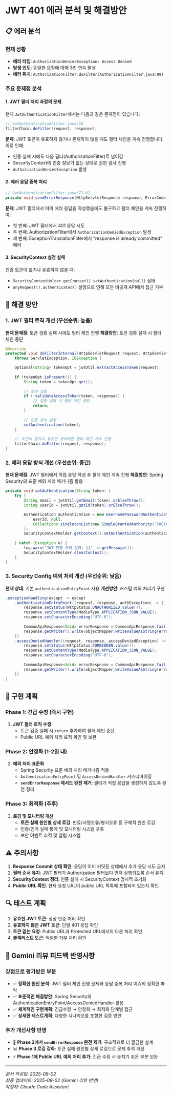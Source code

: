 # JWT 401 에러 분석 및 해결방안

## 📋 에러 분석

### 현재 상황
- **에러 타입**: `AuthorizationDeniedException: Access Denied`
- **발생 빈도**: 동일한 요청에 대해 3번 연속 발생
- **에러 위치**: `AuthorizationFilter.doFilter(AuthorizationFilter.java:99)`

### 주요 문제점 분석

#### 1. JWT 필터 처리 과정의 문제
현재 `JwtAuthenticationFilter`에서는 다음과 같은 문제점이 있습니다:

```java
// JwtAuthenticationFilter.java:58
filterChain.doFilter(request, response);
```

**문제**: JWT 토큰이 유효하지 않거나 존재하지 않을 때도 필터 체인을 계속 진행합니다. 이로 인해:
- 인증 실패 시에도 다음 필터(AuthorizationFilter)로 넘어감
- SecurityContext에 인증 정보가 없는 상태로 권한 검사 진행
- `AuthorizationDeniedException` 발생

#### 2. 에러 응답 중복 처리
```java
// JwtAuthenticationFilter.java:77-92
private void sendErrorResponse(HttpServletResponse response, ErrorCode errorCode)
```

**문제**: JWT 필터에서 이미 에러 응답을 작성했음에도 불구하고 필터 체인을 계속 진행하여:
- 첫 번째: JWT 필터에서 401 응답 시도
- 두 번째: AuthorizationFilter에서 `AuthorizationDeniedException` 발생
- 세 번째: ExceptionTranslationFilter에서 "response is already committed" 에러

#### 3. SecurityContext 설정 실패
인증 토큰이 없거나 유효하지 않을 때:
- `SecurityContextHolder.getContext().setAuthentication(null)` 상태
- `anyRequest().authenticated()` 설정으로 인해 모든 비공개 API에서 접근 거부

## 🔧 해결 방안

### 1. JWT 필터 로직 개선 (우선순위: 높음)

**현재 문제점**: 토큰 검증 실패 시에도 필터 체인 진행
**해결방안**: 토큰 검증 실패 시 필터 체인 중단

```java
@Override
protected void doFilterInternal(HttpServletRequest request, HttpServletResponse response, FilterChain filterChain)
    throws ServletException, IOException {

    Optional<String> tokenOpt = jwtUtil.extractAccessToken(request);
    
    if (tokenOpt.isPresent()) {
        String token = tokenOpt.get();
        
        // 토큰 검증
        if (!validateAccessToken(token, response)) {
            // 검증 실패 시 필터 체인 중단
            return;
        }
        
        // 인증 정보 설정
        setAuthentication(token);
    }
    
    // 토큰이 없거나 유효한 경우에만 필터 체인 계속 진행
    filterChain.doFilter(request, response);
}
```

### 2. 에러 응답 방식 개선 (우선순위: 중간)

**현재 문제점**: JWT 필터에서 직접 응답 작성 후 필터 체인 계속 진행
**해결방안**: Spring Security의 표준 예외 처리 메커니즘 활용

```java
private void setAuthentication(String token) {
    try {
        String email = jwtUtil.getEmail(token).orElseThrow();
        String userId = jwtUtil.getId(token).orElseThrow();

        Authentication authentication = new UsernamePasswordAuthenticationToken(
            userId, null, 
            Collections.singletonList(new SimpleGrantedAuthority("SOCIAL_USER"))
        );
        SecurityContextHolder.getContext().setAuthentication(authentication);
        
    } catch (Exception e) {
        log.warn("JWT 인증 처리 실패: {}", e.getMessage());
        SecurityContextHolder.clearContext();
    }
}
```

### 3. Security Config 예외 처리 개선 (우선순위: 낮음)

**현재 상태**: 기본 `authenticationEntryPoint` 사용
**개선방안**: 커스텀 예외 처리기 구현

```java
.exceptionHandling(except -> except
    .authenticationEntryPoint((request, response, authException) -> {
        response.setStatus(HttpStatus.UNAUTHORIZED.value());
        response.setContentType(MediaType.APPLICATION_JSON_VALUE);
        response.setCharacterEncoding("UTF-8");
        
        CommonApiResponse<Void> errorResponse = CommonApiResponse.fail(ErrorCode.UNAUTHORIZED);
        response.getWriter().write(objectMapper.writeValueAsString(errorResponse));
    })
    .accessDeniedHandler((request, response, accessDeniedException) -> {
        response.setStatus(HttpStatus.FORBIDDEN.value());
        response.setContentType(MediaType.APPLICATION_JSON_VALUE);
        response.setCharacterEncoding("UTF-8");
        
        CommonApiResponse<Void> errorResponse = CommonApiResponse.fail(ErrorCode.ACCESS_DENIED);
        response.getWriter().write(objectMapper.writeValueAsString(errorResponse));
    })
)
```

## 📝 구현 계획

### Phase 1: 긴급 수정 (즉시 구현)
1. **JWT 필터 로직 수정**
   - 토큰 검증 실패 시 `return` 추가하여 필터 체인 중단
   - Public URL 예외 처리 로직 확인 및 보완

### Phase 2: 안정화 (1-2일 내)
2. **예외 처리 표준화**
   - Spring Security 표준 예외 처리 메커니즘 적용
   - `AuthenticationEntryPoint` 및 `AccessDeniedHandler` 커스터마이징
   - **`sendErrorResponse` 메서드 완전 제거**: 필터가 직접 응답을 생성하지 않도록 완전 정리

### Phase 3: 최적화 (추후)
3. **로깅 및 모니터링 개선**
   - **토큰 실패 원인별 상세 로깅**: 만료/서명오류/형식오류 등 구체적 원인 로깅
   - 인증/인가 실패 통계 및 모니터링 시스템 구축
   - 보안 이벤트 추적 및 알림 시스템

## ⚠️ 주의사항

1. **Response Commit 상태 확인**: 응답이 이미 커밋된 상태에서 추가 응답 시도 금지
2. **필터 순서 유지**: JWT 필터가 Authorization 필터보다 먼저 실행되도록 순서 유지
3. **SecurityContext 정리**: 인증 실패 시 SecurityContext 명시적 초기화
4. **Public URL 확인**: 현재 요청 URL이 public URL 목록에 포함되어 있는지 확인

## 🔍 테스트 계획

1. **유효한 JWT 토큰**: 정상 인증 처리 확인
2. **유효하지 않은 JWT 토큰**: 단일 401 응답 확인
3. **토큰 없는 요청**: Public URL과 Protected URL에서의 다른 처리 확인
4. **블랙리스트 토큰**: 적절한 거부 처리 확인

## 🔄 Gemini 리뷰 피드백 반영사항

### 강점으로 평가받은 부분
- ✅ **정확한 원인 분석**: JWT 필터 체인 진행 문제와 응답 중복 처리 이슈의 정확한 파악
- ✅ **표준적인 해결방안**: Spring Security의 AuthenticationEntryPoint/AccessDeniedHandler 활용
- ✅ **체계적인 구현계획**: 긴급수정 → 안정화 → 최적화 단계별 접근
- ✅ **상세한 테스트계획**: 다양한 시나리오를 포함한 검증 방안

### 추가 개선사항 반영
- 🔧 **Phase 2에서 `sendErrorResponse` 완전 제거**: 구조적으로 더 깔끔한 설계
- 📊 **Phase 3 로깅 강화**: 토큰 실패 원인별 상세 로깅으로 문제 추적 개선
- ⚡ **Phase 1에 Public URL 예외 처리 추가**: 긴급 수정 시 놓치기 쉬운 부분 보완

---
*문서 작성일: 2025-09-02*  
*최종 업데이트: 2025-09-02 (Gemini 리뷰 반영)*  
*작성자: Claude Code Assistant*